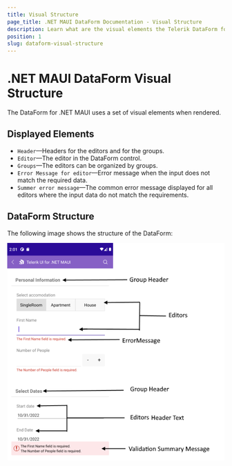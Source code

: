 ```yaml
---
title: Visual Structure
page_title: .NET MAUI DataForm Documentation - Visual Structure
description: Learn what are the visual elements the Telerik DataForm for .NET MAUI displays and see the visual structure of the control.
position: 1
slug: dataform-visual-structure
---
```


# .NET MAUI DataForm Visual Structure

The DataForm for .NET MAUI uses a set of visual elements when rendered.

## Displayed Elements

* `Header`&mdash;Headers for the editors and for the groups.
* `Editor`&mdash;The editor in the DataForm control.
* `Groups`&mdash;The editors can be organized by groups.
* `Error Message for editor`&mdash;Error message when the input does not match the required data.
* `Summer error message`&mdash;The common error message displayed for all editors where the input data do not match the requirements.

## DataForm Structure

The following image shows the structure of the DataForm:

![DataForm Visual Structure](images/dataform-visual-structure.png "Visual elements of DataForm control")
